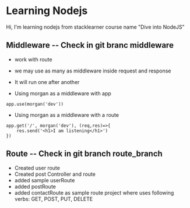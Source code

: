 # Learning Nodejs

Hi, I'm learning nodejs from stacklearner course name "Dive into NodeJS"


## Middleware -- Check in git branc middleware 
- work with route
- we may use as many as middleware inside request and response
- It will run one after another

- Using morgan as a middleware with app
```
app.use(morgan('dev'))
```

- Using morgan as a middleware with a route
```
app.get('/', morgan('dev'), (req,res)=>{
    res.send('<h1>I am listening</h1>')
})
```

## Route -- Check in git branch route_branch 
- Created user route
- Created post Controller and route
- added sample userRoute
- added postRoute
- added contactRoute as sample route project where uses following verbs: GET, POST, PUT, DELETE 

